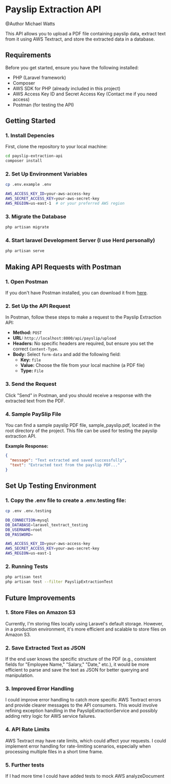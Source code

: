 # Payslip Extraction API
@Author Michael Watts

This API allows you to upload a PDF file containing payslip data, extract text from it using AWS Textract, and store the extracted data in a database.

## Requirements

Before you get started, ensure you have the following installed:
- PHP (Laravel framework)
- Composer
- AWS SDK for PHP (already included in this project)
- AWS Access Key ID and Secret Access Key (Contact me if you need access)
- Postman (for testing the API)

## Getting Started

### 1. Install Depencies

First, clone the repository to your local machine:

```bash
cd payslip-extraction-api
composer install
```

### 2. Set Up Environment Variables
```bash
cp .env.example .env

AWS_ACCESS_KEY_ID=your-aws-access-key
AWS_SECRET_ACCESS_KEY=your-aws-secret-key
AWS_REGION=us-east-1  # or your preferred AWS region
```

### 3. Migrate the Database
```bash
php artisan migrate
```

### 4. Start laravel Development Server (I use Herd personally)
```bash
php artisan serve
```
## Making API Requests with Postman

### 1. Open Postman
If you don't have Postman installed, you can download it from [here](https://www.postman.com/downloads/).

### 2. Set Up the API Request
In Postman, follow these steps to make a request to the Payslip Extraction API:

- **Method:** `POST`
- **URL:** `http://localhost:8000/api/payslip/upload`
- **Headers:** No specific headers are required, but ensure you set the correct `Content-Type`.
- **Body:** Select `form-data` and add the following field:
    - **Key:** `file`
    - **Value:** Choose the file from your local machine (a PDF file)
    - **Type:** `File`

### 3. Send the Request
Click "Send" in Postman, and you should receive a response with the extracted text from the PDF.

### 4. Sample PaySlip File
You can find a sample payslip PDF file, sample_payslip.pdf, located in the root directory of the project. This file can be used for testing the payslip extraction API.

**Example Response:**

```json
{
  "message": "Text extracted and saved successfully",
  "text": "Extracted text from the payslip PDF..."
}
```

## Set Up Testing Environment
### 1. Copy the .env file to create a .env.testing file:
```bash
cp .env .env.testing

DB_CONNECTION=mysql
DB_DATABASE=laravel_textract_testing
DB_USERNAME=root
DB_PASSWORD=

AWS_ACCESS_KEY_ID=your-aws-access-key
AWS_SECRET_ACCESS_KEY=your-aws-secret-key
AWS_REGION=us-east-1
```

### 2. Running Tests
```bash
php artisan test
php artisan test --filter PayslipExtractionTest
```

## Future Improvements

### 1. Store Files on Amazon S3
Currently, I'm storing files locally using Laravel's default storage. However, in a production environment, it's more efficient and scalable to store files on Amazon S3.

### 2. Save Extracted Text as JSON
If the end user knows the specific structure of the PDF (e.g., consistent fields for "Employee Name," "Salary," "Date," etc.), it would be more efficient to parse and save the text as JSON for better querying and manipulation.

### 3. Improved Error Handling
I could improve error handling to catch more specific AWS Textract errors and provide clearer messages to the API consumers. This would involve refining exception handling in the PayslipExtractionService and possibly adding retry
logic for AWS service failures.

### 4. API Rate Limits
AWS Textract may have rate limits, which could affect your requests. I could implement error handling for rate-limiting scenarios, especially when processing multiple files in a short time frame.

### 5. Further tests
If I had more time I could have added tests to mock AWS analyzeDocument

